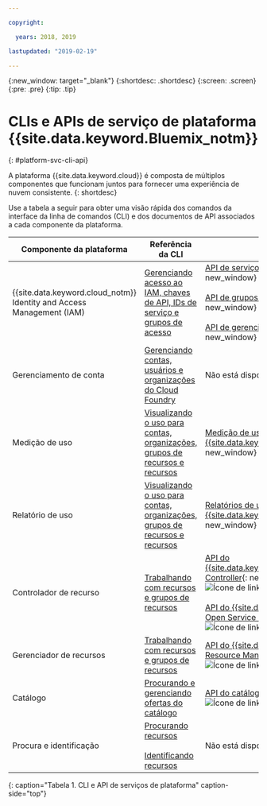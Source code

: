 ```yaml
---

copyright:

  years: 2018, 2019

lastupdated: "2019-02-19"

---
```


{:new_window: target="_blank"}
{:shortdesc: .shortdesc}
{:screen: .screen}
{:pre: .pre}
{:tip: .tip}

# CLIs e APIs de serviço de plataforma {{site.data.keyword.Bluemix_notm}}
{: #platform-svc-cli-api}

A plataforma {{site.data.keyword.cloud}} é composta de múltiplos componentes que funcionam juntos para
fornecer uma experiência de nuvem consistente.
{: shortdesc}

Use a tabela a seguir para obter uma visão rápida dos comandos da interface da linha de comandos (CLI) e dos documentos
de API associados a cada componente da plataforma.

<!-- Below is a PRODUCTION table  with only 3 columns -->

| Componente da plataforma | Referência da CLI | Docs de API |
| ----- | ----- | ----- |
| {{site.data.keyword.cloud_notm}} Identity and Access Management (IAM) | [Gerenciando acesso ao IAM, chaves de API, IDs de serviço e grupos de acesso](docs/cli/reference/ibmcloud?topic=cloud-cli-ibmcloud_commands_iam) | [API de serviços de identidade do IAM](https://console.cloud.ibm.com/apidocs/iam-identity-token-api){: new_window} ![Ícone de link externo](../icons/launch-glyph.svg "Ícone de link externo") <br><br>  [API de grupos de acesso do IAM](https://console.cloud.ibm.com/apidocs/iam-access-groups){: new_window} ![Ícone de link externo](../icons/launch-glyph.svg "Ícone de link externo") <br><br> [API de gerenciamento de política do IAM](https://console.cloud.ibm.com/apidocs/iam-policy-management){: new_window} ![Ícone de link externo](../icons/launch-glyph.svg "Ícone de link externo") |
| Gerenciamento de conta | [Gerenciando contas, usuários e organizações do Cloud Foundry](/docs/cli/reference/ibmcloud?topic=cloud-cli-ibmcloud_commands_account) |  Não está disponível |
| Medição de uso | [Visualizando o uso para contas, organizações, grupos de recursos e recursos](/docs/cli/reference/ibmcloud?topic=cloud-cli-ibmcloud_billing) |  [Medição de uso do {{site.data.keyword.Bluemix_notm}}](https://console.cloud.ibm.com/apidocs/usage-metering){: new_window} ![Ícone de link externo](../icons/launch-glyph.svg "Ícone de link externo") |
| Relatório de uso |  [Visualizando o uso para contas, organizações, grupos de recursos e recursos](/docs/cli/reference/ibmcloud?topic=cloud-cli-ibmcloud_billing) |  [Relatórios de uso do {{site.data.keyword.Bluemix_notm}}](https://console.cloud.ibm.com/apidocs/metering-reporting){: new_window} ![Ícone de link externo](../icons/launch-glyph.svg "Ícone de link externo") |
| Controlador de recurso | [Trabalhando com recursos e grupos de recursos](/docs/cli/reference/ibmcloud?topic=cloud-cli-ibmcloud_commands_resource) | [API do {{site.data.keyword.Bluemix_notm}}Resource Controller](https://console.cloud.ibm.com/apidocs/resource-controller){: new_window} ![Ícone de link externo](../icons/launch-glyph.svg "Ícone de link externo") <br><br> [API do {{site.data.keyword.cloud_notm}} Open Service Broker](https://console.cloud.ibm.com/apidocs/ibm-cloud-osb-api){: new_window} ![Ícone de link externo](../icons/launch-glyph.svg "Ícone de link externo") |
| Gerenciador de recursos | [Trabalhando com recursos e grupos de recursos](/docs/cli/reference/ibmcloud?topic=cloud-cli-ibmcloud_commands_resource) | [API do {{site.data.keyword.Bluemix_notm}} Resource Manager](https://console.cloud.ibm.com/apidocs/resource-manager){: new_window} ![Ícone de link externo](../icons/launch-glyph.svg "Ícone de link externo") |
| Catálogo | [Procurando e gerenciando ofertas do catálogo](/docs/cli/reference/ibmcloud?topic=cloud-cli-ibmcloud_catalog) | [API do catálogo](https://console.cloud.ibm.com/apidocs/globalcatalog){: new_window} ![Ícone de link externo](../icons/launch-glyph.svg "Ícone de link externo") |
| Procura e identificação | [Procurando recursos](/docs/cli/reference/ibmcloud?topic=cloud-cli-ibmcloud_commands_resource#ibmcloud_resource_search) <br><br>  [Identificando recursos](/docs/cli/reference/ibmcloud/cli_resource_group.html#ibmcloud_resource_tags) | Não está disponível |
{: caption="Tabela 1. CLI e API de serviços de plataforma" caption-side="top"}


